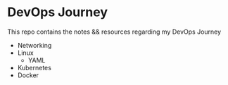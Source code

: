 # DevOps Journey


This repo contains the notes && resources regarding my DevOps Journey

- Networking
- Linux
  - YAML
 - Kubernetes
 - Docker
